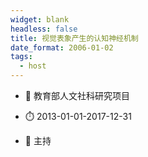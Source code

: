 ```yaml
---
widget: blank
headless: false
title: 视觉表象产生的认知神经机制
date_format: 2006-01-02
tags:
  - host
---
```



- :notebook: 教育部人文社科研究项目

- :stopwatch: 2013-01-01-2017-12-31

- :boy: 主持